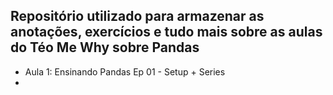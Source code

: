 ## Repositório utilizado para armazenar as anotações, exercícios e tudo mais sobre as aulas do Téo Me Why sobre Pandas

- Aula 1: Ensinando Pandas Ep 01 - Setup + Series
-
